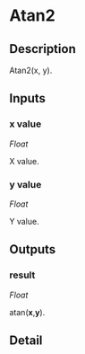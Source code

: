 # Atan2

## Description
Atan2(x, y).

## Inputs
### x value

*Float*

X value.

### y value

*Float*

Y value.

## Outputs
### result

*Float*

atan(**x**,**y**).

## Detail

